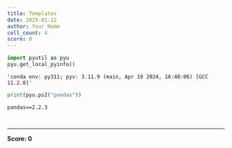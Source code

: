 ```yaml
---
title: Templates
date: 2025-01-12
author: Your Name
cell_count: 4
score: 0
---
```


```python
import pyutil as pyu
pyu.get_local_pyinfo()
```




    'conda env: py311; pyv: 3.11.9 (main, Apr 19 2024, 16:48:06) [GCC 11.2.0]'




```python
print(pyu.ps2("pandas"))
```

    pandas==2.2.3
    



```python

```


```python

```


---
**Score: 0**